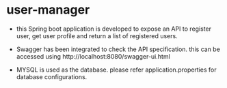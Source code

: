 # user-manager

- this Spring boot application is developed to expose an API to register user, get user profile and return a list of registered users.
- Swagger has been integrated to check the API specification.
this can be accessed using http://localhost:8080/swagger-ui.html

- MYSQL is used as the database. please refer application.properties for database configurations.




